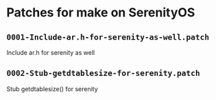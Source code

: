 # Patches for make on SerenityOS

## `0001-Include-ar.h-for-serenity-as-well.patch`

Include ar.h for serenity as well


## `0002-Stub-getdtablesize-for-serenity.patch`

Stub getdtablesize() for serenity


